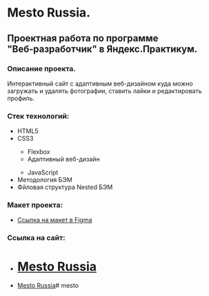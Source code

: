 # Mesto Russia.

## Проектная работа по программе "Веб‑разработчик" в Яндекс.Практикум.

### Описание проекта.

Интерактивный сайт с адаптивным веб-дизайном куда можно загружать и удалять фотографии, ставить лайки и редактировать профиль.

### Стек технологий:

<ul>
  <li>HTML5</li>
  <li>CSS3</li>
  <ul>
    <li>Flexbox</li>
    <li>Адаптивный веб-дизайн</li>
    </ul>
<ul>
<li>JavaScript</li>
</ul>
  <li>Методология БЭМ</li>
  <li>Фйловая структура Nested БЭМ</li>
</ul>
  
### Макет проекта:
* [Ссылка на макет в Figma](https://www.figma.com/file/2cn9N9jSkmxD84oJik7xL7/JavaScript.-Sprint-4?node-id=0%3A1)

### Ссылка на сайт:

- # [Mesto Russia](https://leshafun.github.io/mesto)
- [Mesto Russia](https://leshafun.github.io/mesto)# mesto
